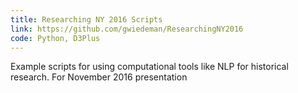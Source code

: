 ```yaml
---
title: Researching NY 2016 Scripts
link: https://github.com/gwiedeman/ResearchingNY2016
code: Python, D3Plus
---
```

Example scripts for using computational tools like NLP for historical research. For November 2016 presentation
